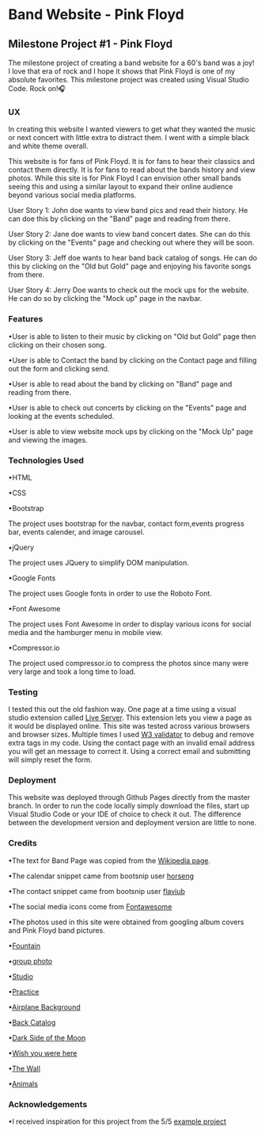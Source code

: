 # Band Website - Pink Floyd

## Milestone Project #1 - Pink Floyd

The milestone project of creating a band website for a 60's band was a joy! I love that era of rock and I hope it shows that Pink Floyd is one of my absolute favorites. This milestone project was created using Visual Studio Code. Rock on!🎧

### UX

In creating this website I wanted viewers to get what they wanted the music or next concert with little extra to distract them. I went with a simple black and white theme overall.

This website is for fans of Pink Floyd. It is for fans to hear their classics and contact them directly. It is for fans to read about the bands history and view photos. While this site is for Pink Floyd I can envision other small bands seeing this and using a similar layout to expand their online audience beyond various social media platforms.

User Story 1:
John doe wants to view band pics and read their history. He can doe this by clicking on the "Band" page and reading from there.

User Story 2:
Jane doe wants to view band concert dates. She can do this by clicking on the "Events" page and checking out where they will be soon.

User Story 3:
Jeff doe wants to hear band back catalog of songs. He can do this by clicking on the "Old but Gold" page and enjoying his favorite songs from there.

User Story 4:
Jerry Doe wants to check out the mock ups for the website. He can do so by clicking the "Mock up" page in the navbar.

### Features

•User is able to listen to their music by clicking on "Old but Gold" page then clicking on their chosen song.

•User is able to Contact the band by clicking on the Contact page and filling out the form and clicking send.

•User is able to read about the band by clicking on "Band" page and reading from there.

•User is able to check out concerts by clicking on the "Events" page and looking at the events scheduled.

•User is able to view website mock ups by clicking on the "Mock Up" page and viewing the images.

### Technologies Used

•HTML

•CSS

•Bootstrap

The project uses bootstrap for the navbar, contact form,events progress bar, events calender, and image carousel.

•jQuery

The project uses JQuery to simplify DOM manipulation.

•Google Fonts

The project uses Google fonts in order to use the Roboto Font.

•Font Awesome

The project uses Font Awesome in order to display various icons for social media and the hamburger menu in mobile view.

•Compressor.io

The project used compressor.io to compress the photos since many were very large and took a long time to load.

### Testing

I tested this out the old fashion way. One page at a time using a visual studio extension called [Live Server](https://marketplace.visualstudio.com/items?itemName=ritwickdey.LiveServer). This extension lets you view a page as it would be displayed online.
 This site was tested across various browsers and browser sizes. Multiple times I used [W3 validator](https://validator.w3.org/) to debug and remove extra tags in my code. Using the contact page with an invalid email address you will get an message to correct it. Using a correct email and submitting will simply reset the form.

### Deployment

This website was deployed through Github Pages directly from the master branch. In order to run the code locally simply download the files, start up Visual Studio Code or your IDE of choice to check it out. The difference between the development version and deployment version are little to none.

### Credits

•The text for Band Page was copied from the [Wikipedia page](https://en.wikipedia.org/wiki/Pink_Floyd).

•The calendar snippet came from bootsnip user [horseng](https://bootsnipp.com/snippets/VgzeR)

•The contact snippet came from bootsnip user [flaviub](https://bootsnipp.com/snippets/Q0k96)

•The social media icons come from [Fontawesome](https://fontawesome.com/)

•The photos used in this site were obtained from googling album covers and Pink Floyd band pictures.

•[Fountain](https://www.pixelstalk.net/pink-floyd-band-wallpapers/)

•[group photo](https://ryanmenefee.wordpress.com/2013/02/03/pink-floyds-the-dark-side-of-the-moon/)

•[Studio](https://www.newsweek.com/nick-mason-pink-floyds-longest-serving-officer-endless-river-and-end-pink-282205)

•[Practice](http://getwallpapers.com/search?term=pink+floyd)

•[Airplane Background](https://co.pinterest.com/pin/393924298626423026/)

•[Back Catalog](https://elsiitk.files.wordpress.com/2015/02/women_music_pink_floyd_back_indoors_bodypainting_sitting_bands_album_covers_swimming_pools_70_s_albums_band_girls_catalogue_desktop_3065x1981_wallpaper-426783.jpg)

•[Dark Side of the Moon](https://youtubemusicsucks.com/wp-content/uploads/2016/12/pink-floyd-the-dark-side-of-the-moon.jpg)

•[Wish you were here](https://jbonamassa.com/wp-content/uploads/2016/10/pink-floyd-wish-you-were-here-wallpaper.jpg)

•[The Wall](https://desertpeace.files.wordpress.com/2010/07/pink-floyd.jpg)

•[Animals](https://thinkingscifi.files.wordpress.com/2014/07/pink-floyd-animals.jpg)

### Acknowledgements

•I received inspiration for this project from the 5/5 [example project](https://code-institute-solutions.github.io/StudentExampleProjectGradeFive/)
